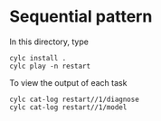 # Sequential pattern

In this directory, type
```
cylc install .
cylc play -n restart
```

To view the output of each task
```
cylc cat-log restart//1/diagnose
cylc cat-log restart//1/model
```
